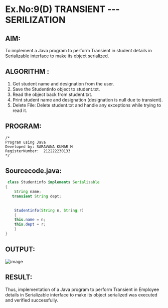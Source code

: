 # Ex.No:9(D) TRANSIENT ---SERILIZATION

## AIM:
 To implement a Java program to perform Transient in student details in Serializable interface to make its object serialized.

## ALGORITHM :
1.	Get student name and designation from the user.
2.	Save the Studentinfo object to student.txt.
3.	Read the object back from student.txt.
4.	Print student name and designation (designation is null due to transient).
5.	Delete File: Delete student.txt and handle any exceptions while trying to read it.

## PROGRAM:
 ```
/*
Program using Java
Developed by: SARAVANA KUMAR M
RegisterNumber:  212222230133
*/
```

## Sourcecode.java:
```java
 class Studentinfo implements Serializable
{
    String name;
   transient String dept;
    
   
    Studentinfo(String n, String r)
    {
    this.name = n;
    this.dept = r;
    }
}
```

## OUTPUT:

![image](https://github.com/user-attachments/assets/096197cb-6098-4051-8291-86dd597148ee)

## RESULT:
Thus, implementation of a Java program to perform Transient in Employee details in Serializable interface to make its object serialized was executed and verified successfully.